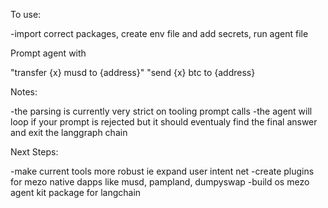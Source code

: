 To use: 

-import correct packages, create env file and add secrets, run agent file 

 Prompt agent with 

"transfer {x} musd to {address}"
"send {x} btc to {address} 

Notes: 

-the parsing is currently very strict on tooling prompt calls 
-the agent will loop if your prompt is rejected but it should eventualy find the final answer and exit the langgraph chain

Next Steps:

-make current tools more robust ie expand user intent net 
-create plugins for mezo native dapps like musd, pampland, dumpyswap
-build os mezo agent kit package for langchain  
